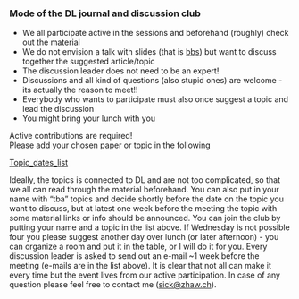 
<h3>Mode of the DL journal and discussion club</h3>

<ul>
	<li/> We all participate active in the sessions and beforehand (roughly) check out the material
  <li/> We do not envision a talk with slides (that is <a href="https://tensorchiefs.github.io/bbs/">bbs</a>) but want to discuss together the suggested article/topic
	<li/> The discussion leader does not need to be an expert! 
	<li/> Discussions and all kind of questions (also stupid ones) are welcome - its actually the reason to meet!!
  <li/>Everybody who wants to participate must also once suggest a topic and lead the discussion 
	<li/> You might bring your lunch with you
</ul>

Active contributions are required!  
Please add your chosen paper or topic in the following
	
  <a href="https://docs.google.com/spreadsheets/d/1nvDV3tVnD2YjbOf81les5Ef9hwEc7_PrcLruXVaHXJg/edit?usp=sharing">Topic_dates_list</a>

Ideally, the topics is connected to DL and are not too complicated, so that we all can read through the material beforehand.
You can also put in your name with “tba” topics and decide shortly before the date on the topic you want to discuss, but at latest one week before the meeting the topic with some material links or info should be announced. 
You can join the club by putting your name and a topic in the list above. If Wednesday is not possible four you please suggest another day over lunch (or later afternoon) - you can organize a room and put it in the table, or I will do it for you. Every discussion leader is asked to send out an e-mail ~1 week before the meeting (e-mails are in the list above). It is clear that not all can make it every time but the event lives from our active participation. In case of any question please feel free to contact me (sick@zhaw.ch).
